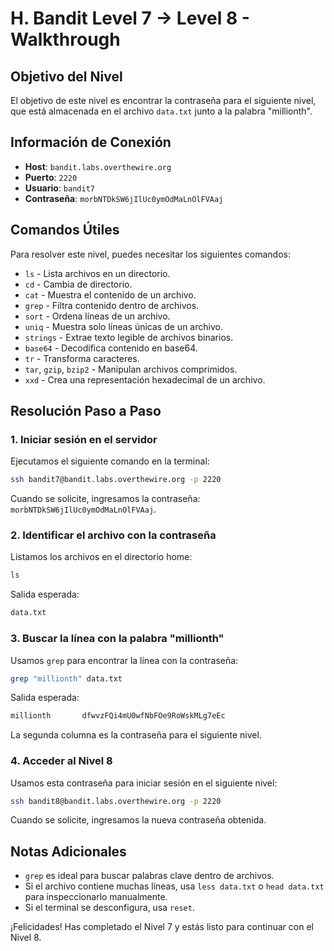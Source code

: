 # H. Bandit Level 7 → Level 8 - Walkthrough

## Objetivo del Nivel

El objetivo de este nivel es encontrar la contraseña para el siguiente nivel, que está almacenada en el archivo `data.txt` junto a la palabra "millionth".

## Información de Conexión

- **Host**: `bandit.labs.overthewire.org`
- **Puerto**: `2220`
- **Usuario**: `bandit7`
- **Contraseña**: `morbNTDkSW6jIlUc0ymOdMaLnOlFVAaj`

## Comandos Útiles

Para resolver este nivel, puedes necesitar los siguientes comandos:

- `ls` - Lista archivos en un directorio.
- `cd` - Cambia de directorio.
- `cat` - Muestra el contenido de un archivo.
- `grep` - Filtra contenido dentro de archivos.
- `sort` - Ordena líneas de un archivo.
- `uniq` - Muestra solo líneas únicas de un archivo.
- `strings` - Extrae texto legible de archivos binarios.
- `base64` - Decodifica contenido en base64.
- `tr` - Transforma caracteres.
- `tar`, `gzip`, `bzip2` - Manipulan archivos comprimidos.
- `xxd` - Crea una representación hexadecimal de un archivo.

## Resolución Paso a Paso

### 1. Iniciar sesión en el servidor

Ejecutamos el siguiente comando en la terminal:

```sh
ssh bandit7@bandit.labs.overthewire.org -p 2220
```

Cuando se solicite, ingresamos la contraseña: `morbNTDkSW6jIlUc0ymOdMaLnOlFVAaj`.

### 2. Identificar el archivo con la contraseña

Listamos los archivos en el directorio home:

```sh
ls
```

Salida esperada:

```sh
data.txt
```

### 3. Buscar la línea con la palabra "millionth"

Usamos `grep` para encontrar la línea con la contraseña:

```sh
grep "millionth" data.txt
```

Salida esperada:

```sh
millionth       dfwvzFQi4mU0wfNbFOe9RoWskMLg7eEc
```

La segunda columna es la contraseña para el siguiente nivel.

### 4. Acceder al Nivel 8

Usamos esta contraseña para iniciar sesión en el siguiente nivel:

```sh
ssh bandit8@bandit.labs.overthewire.org -p 2220
```

Cuando se solicite, ingresamos la nueva contraseña obtenida.

## Notas Adicionales

- `grep` es ideal para buscar palabras clave dentro de archivos.
- Si el archivo contiene muchas líneas, usa `less data.txt` o `head data.txt` para inspeccionarlo manualmente.
- Si el terminal se desconfigura, usa `reset`.

¡Felicidades! Has completado el Nivel 7 y estás listo para continuar con el Nivel 8.

